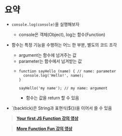 # 요약

- `console.log(console)`을 실행해보자
  * console은 객체(Object), log는 함수(Function)

- 함수는 특정 기능을 수행하는 어느 한 부분, 별도의 코드 조각
  * argument는 함수에 넘겨주는 값
  * parameter는 함수에서 넘겨받는 값
  * ```
    function sayHello (name) { // name: parameter
      console.log('Hello!', name);
    }

    sayHello('my name'); // my name: argument
    ```
    * 함수는 값을 return 할 수 있음

- `(backtick)은 String과 표현식(${})을 이어서 쓸 수 있음

> **[Your first JS Function 강의 영상](https://youtu.be/Q0S6l_gkpeU)**

> **[More Function Fun 강의 영상](https://youtu.be/mLTUtMARkqc)**